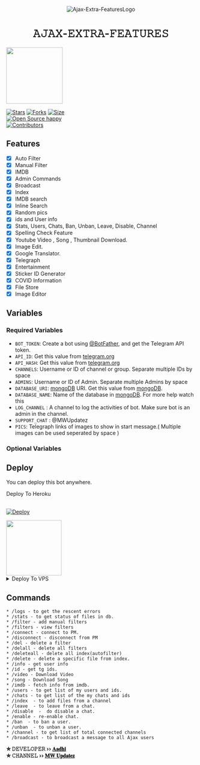 <p align="center">
  <img src="assets/AJAX.png" alt="Ajax-Extra-FeaturesLogo">
</p>
<h1 align="center">
  <b>𝙰𝙹𝙰𝚇-𝙴𝚇𝚃𝚁𝙰-𝙵𝙴𝙰𝚃𝚄𝚁𝙴𝚂</b>
</h1>

<a href="https://youtube.com/channel/UCf_dVNrilcT0V2R--HbYpMA">
  <img src="https://img.shields.io/badge/𝚂𝚄𝙱𝚂𝙲𝚁𝙸𝙱𝙴-black?logo=youtube" width="150">


[![Stars](https://img.shields.io/github/stars/Aadhi000/Ajax-Extra-Features?style=flat-square&color=green)](https://github.com/Aadhi000/Ajax-Extra-Features/stargazers)
[![Forks](https://img.shields.io/github/forks/Aadhi000/Ajax-Extra-Features?style=flat-square&color=blue)](https://github.com/Aadhi000/Ajax-Extra-Features/fork)
[![Size](https://img.shields.io/github/repo-size/Aadhi000/Ajax-Extra-Features?style=flat-square&color=red)](https://github.com/Aadhi000/Ajax-Extra-Features)   
[![Open Source happy ](https://badges.frapsoft.com/os/v2/open-source.svg?v=103)](https://github.com/Aadhi000/Ajax-Extra-Features)   
[![Contributors](https://img.shields.io/github/contributors/Aadhi000/Ajax-Extra-Features?style=flat-square&color=green)](https://github.com/Aadhi000/Ajax-Extra-Features/graphs/contributors)
## Features

- [x] Auto Filter
- [x] Manual Filter
- [x] IMDB
- [x] Admin Commands
- [x] Broadcast
- [x] Index
- [x] IMDB search
- [x] Inline Search
- [x] Random pics
- [x] ids and User info 
- [x] Stats, Users, Chats, Ban, Unban, Leave, Disable, Channel
- [x] Spelling Check Feature
- [x] Youtube Video , Song , Thumbnail Download.
- [x] Image Edit.
- [x] Google Translator.
- [x] Telegraph
- [x] Entertainment
- [x] Sticker ID Generator
- [x] COVID Information
- [x] File Store
- [X] Image Editor

## Variables

### Required Variables
* `BOT_TOKEN`: Create a bot using [@BotFather](https://telegram.dog/BotFather), and get the Telegram API token.
* `API_ID`: Get this value from [telegram.org](https://my.telegram.org/apps)
* `API_HASH`: Get this value from [telegram.org](https://my.telegram.org/apps)
* `CHANNELS`: Username or ID of channel or group. Separate multiple IDs by space
* `ADMINS`: Username or ID of Admin. Separate multiple Admins by space
* `DATABASE_URI`: [mongoDB](https://www.mongodb.com) URI. Get this value from [mongoDB](https://www.mongodb.com).
* `DATABASE_NAME`: Name of the database in [mongoDB](https://www.mongodb.com). For more help watch this 
* `LOG_CHANNEL` : A channel to log the activities of bot. Make sure bot is an admin in the channel.
* `SUPPORT_CHAT` : @MWUpdatez
* `PICS`: Telegraph links of images to show in start message.( Multiple images can be used seperated by space )
### Optional Variables

## Deploy
You can deploy this bot anywhere.


<summary>Deploy To Heroku</summary>
<br>
<p>
<a href="https://heroku.com/deploy?template=https://github.com/alokkumarraja/Ajax-Extra-Featurez">
  <img src="https://www.herokucdn.com/deploy/button.svg" alt="Deploy">
</a>
</p>

<a href="https://youtu.be/kB9TkCs8cX0">
  <img src="https://img.shields.io/badge/How%20to-Deploy-red?logo=youtube" width="147">
</a><br>

<details><summary>Deploy To VPS</summary>
<p>
<pre>
git clone https://github.com/Aadhi000/Ajax-Extra-Features
# Install Packages
pip3 install -r requirements.txt
Edit info.py with variables as given below then run bot
python3 bot.py
</pre>
</p>
</details>


## Commands
```
* /logs - to get the rescent errors
* /stats - to get status of files in db.
* /filter - add manual filters
* /filters - view filters
* /connect - connect to PM.
* /disconnect - disconnect from PM
* /del - delete a filter
* /delall - delete all filters
* /deleteall - delete all index(autofilter)
* /delete - delete a specific file from index.
* /info - get user info
* /id - get tg ids.
* /video - Download Video
* /song - Download Song
* /imdb - fetch info from imdb.
* /users - to get list of my users and ids.
* /chats - to get list of the my chats and ids 
* /index  - to add files from a channel
* /leave  - to leave from a chat.
* /disable  -  do disable a chat.
* /enable - re-enable chat.
* /ban  - to ban a user.
* /unban  - to unban a user.
* /channel - to get list of total connected channels
* /broadcast - to broadcast a message to all Ajax users
```

<b>✮ 𝙳𝙴𝚅𝙴𝙻𝙾𝙿𝙴𝚁 ›› [𝐀𝐚𝐝𝐡𝐢](https://t.me/Aadhi011)</b>                                                                                                                                                                                     
<b>✮ 𝙲𝙷𝙰𝙽𝙽𝙴𝙻 ›› [𝐌𝐖 𝐔𝐩𝐝𝐚𝐭𝐞𝐳](https://t.me/MWUpdatez)</b>
